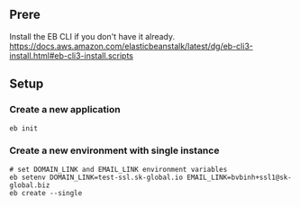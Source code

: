 ## Prere

Install the EB CLI if you don't have it already.
https://docs.aws.amazon.com/elasticbeanstalk/latest/dg/eb-cli3-install.html#eb-cli3-install.scripts

## Setup

### Create a new application

```
eb init
```

### Create a new environment with single instance

```
# set DOMAIN_LINK and EMAIL_LINK environment variables
eb setenv DOMAIN_LINK=test-ssl.sk-global.io EMAIL_LINK=bvbinh+ssl1@sk-global.biz
eb create --single
```